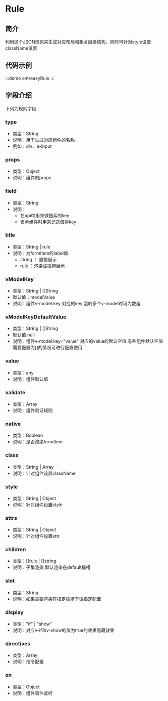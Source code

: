 # Rule

## 简介

利用这个JSON规则来生成对应布局和相关层级结构，同时可针对style设置className设置

## 代码示例

:::demo 
ant/easyRule
:::


## 字段介绍
下列为规则字段
### type 
- 类型：String <Badge text="必填" />
- 说明：用于生成对应组件的名称。 
- 例如：div、a-input
### props
- 类型：Object 
- 说明：组件的props
### field
- 类型：String
- 说明：
  - 在api中用来做搜索的key
  - 表单组件时用来记录值得key
### title
- 类型：String | rule <Badge text="表单组件时使用" />
- 说明：为formItem的label值
  - string ： 直接展示
  - rule ：渲染成插槽展示
### vModelKey
- 类型：String | []String <Badge text="表单组件时使用" />
- 默认值：modelValue
- 说明：组件v-model:key 对应的key 监听多个v-model时可为数组  
### vModelKeyDefaultValue
- 类型：String | []String <Badge text="表单组件时使用" />
- 默认值 null
- 说明：组件v-model:key="value" 对应的value的默认空值,有些组件默认空值需要配置为[]的情况可进行配置使用
### value
- 类型：any <Badge text="表单组件时使用" />
- 说明：组件默认值
### validate
- 类型：Array <Badge text="表单组件时使用" />
- 说明：组件验证规则
### native
- 类型：Boolean <Badge text="表单组件时使用" />
- 说明：是否渲染formItem
### class
- 类型：String | Array
- 说明：针对组件设置className
### style
- 类型：String | Object
- 说明：针对组件设置style
### attrs
- 类型：String | Object
- 说明：针对组件设置attr
### children
- 类型：[]rule | []string
- 说明：子集渲染,默认渲染在default插槽
### slot
- 类型：String <Badge text="渲染在插槽时使用" />
- 说明：如果需要渲染在指定插槽下请指定配置
### display
- 类型："if" | "show"
- 说明：对应v-if和v-show的值为true的效果隐藏效果
### directives
- 类型：Array
- 说明：指令配置
### on
- 类型：Object
- 说明：组件事件监听

